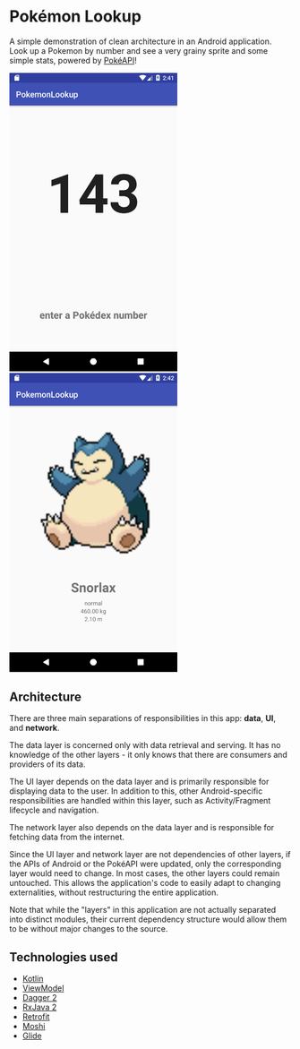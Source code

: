 # Pokémon Lookup

A simple demonstration of clean architecture in an Android application. Look up a Pokemon by number and see a very grainy sprite and some simple stats, powered by [PokéAPI](https://pokeapi.co)!

<img src="https://github.com/marshallaf/pokemoninit/blob/master/docs/number_entry_screen.png" alt="image of pokemon number entry screen" width="300">
<img src="https://github.com/marshallaf/pokemoninit/blob/master/docs/pokemon_display_screen.png" alt="image of pokemon display screen" width="300">

## Architecture
There are three main separations of responsibilities in this app: **data**, **UI**, and **network**.

The data layer is concerned only with data retrieval and serving. It has no knowledge of the other layers - it only knows that there are consumers and providers of its data.

The UI layer depends on the data layer and is primarily responsible for displaying data to the user. In addition to this, other Android-specific responsibilities are handled within this layer, such as Activity/Fragment lifecycle and navigation.

The network layer also depends on the data layer and is responsible for fetching data from the internet.

Since the UI layer and network layer are not dependencies of other layers, if the APIs of Android or the PokéAPI were updated, only the corresponding layer would need to change. In most cases, the other layers could remain untouched. This allows the application's code to easily adapt to changing externalities, without restructuring the entire application.

Note that while the "layers" in this application are not actually separated into distinct modules, their current dependency structure would allow them to be without major changes to the source.

## Technologies used
* [Kotlin](https://kotlinlang.org/)
* [ViewModel](https://developer.android.com/topic/libraries/architecture/viewmodel)
* [Dagger 2](https://google.github.io/dagger/)
* [RxJava 2](https://github.com/ReactiveX/RxJava)
* [Retrofit](https://square.github.io/retrofit/)
* [Moshi](https://github.com/square/moshi)
* [Glide](https://bumptech.github.io/glide/)
